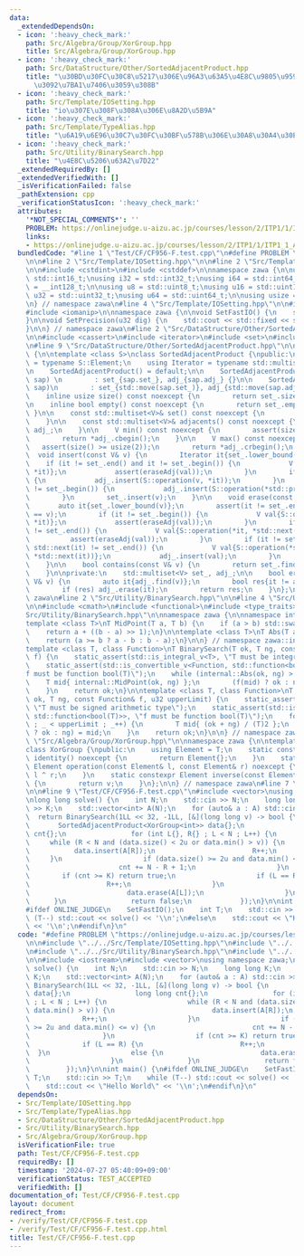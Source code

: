 ```yaml
---
data:
  _extendedDependsOn:
  - icon: ':heavy_check_mark:'
    path: Src/Algebra/Group/XorGroup.hpp
    title: Src/Algebra/Group/XorGroup.hpp
  - icon: ':heavy_check_mark:'
    path: Src/DataStructure/Other/SortedAdjacentProduct.hpp
    title: "\u30BD\u30FC\u30C8\u5217\u306E\u96A3\u63A5\u4E8C\u9805\u9593\u306E\u7A4D\
      \u3092\u7BA1\u7406\u3059\u308B"
  - icon: ':heavy_check_mark:'
    path: Src/Template/IOSetting.hpp
    title: "io\u307E\u308F\u308A\u306E\u8A2D\u5B9A"
  - icon: ':heavy_check_mark:'
    path: Src/Template/TypeAlias.hpp
    title: "\u6A19\u6E96\u30C7\u30FC\u30BF\u578B\u306E\u30A8\u30A4\u30EA\u30A2\u30B9"
  - icon: ':heavy_check_mark:'
    path: Src/Utility/BinarySearch.hpp
    title: "\u4E8C\u5206\u63A2\u7D22"
  _extendedRequiredBy: []
  _extendedVerifiedWith: []
  _isVerificationFailed: false
  _pathExtension: cpp
  _verificationStatusIcon: ':heavy_check_mark:'
  attributes:
    '*NOT_SPECIAL_COMMENTS*': ''
    PROBLEM: https://onlinejudge.u-aizu.ac.jp/courses/lesson/2/ITP1/1/ITP1_1_A
    links:
    - https://onlinejudge.u-aizu.ac.jp/courses/lesson/2/ITP1/1/ITP1_1_A
  bundledCode: "#line 1 \"Test/CF/CF956-F.test.cpp\"\n#define PROBLEM \"https://onlinejudge.u-aizu.ac.jp/courses/lesson/2/ITP1/1/ITP1_1_A\"\
    \n\n#line 2 \"Src/Template/IOSetting.hpp\"\n\n#line 2 \"Src/Template/TypeAlias.hpp\"\
    \n\n#include <cstdint>\n#include <cstddef>\n\nnamespace zawa {\n\nusing i16 =\
    \ std::int16_t;\nusing i32 = std::int32_t;\nusing i64 = std::int64_t;\nusing i128\
    \ = __int128_t;\n\nusing u8 = std::uint8_t;\nusing u16 = std::uint16_t;\nusing\
    \ u32 = std::uint32_t;\nusing u64 = std::uint64_t;\n\nusing usize = std::size_t;\n\
    \n} // namespace zawa\n#line 4 \"Src/Template/IOSetting.hpp\"\n\n#include <iostream>\n\
    #include <iomanip>\n\nnamespace zawa {\n\nvoid SetFastIO() {\n    std::cin.tie(nullptr)->sync_with_stdio(false);\n\
    }\n\nvoid SetPrecision(u32 dig) {\n    std::cout << std::fixed << std::setprecision(dig);\n\
    }\n\n} // namespace zawa\n#line 2 \"Src/DataStructure/Other/SortedAdjacentProduct.hpp\"\
    \n\n#include <cassert>\n#include <iterator>\n#include <set>\n#include <utility>\n\
    \n#line 9 \"Src/DataStructure/Other/SortedAdjacentProduct.hpp\"\n\nnamespace zawa\
    \ {\n\ntemplate <class S>\nclass SortedAdjacentProduct {\npublic:\n    using V\
    \ = typename S::Element;\n    using Iterator = typename std::multiset<V>::const_iterator;\n\
    \n    SortedAdjacentProduct() = default;\n\n    SortedAdjacentProduct(const SortedAdjacentProduct<S>&\
    \ sap) \n        : set_{sap.set_}, adj_{sap.adj_} {}\n\n    SortedAdjacentProduct(SortedAdjacentProduct<S>&&\
    \ sap)\n        : set_{std::move(sap.set_)}, adj_{std::move(sap.adj_)} {}\n\n\
    \    inline usize size() const noexcept {\n        return set_.size();\n    }\n\
    \n    inline bool empty() const noexcept {\n        return set_.empty();\n   \
    \ }\n\n    const std::multiset<V>& set() const noexcept {\n        return set_;\n\
    \    }\n\n    const std::multiset<V>& adjacents() const noexcept {\n        return\
    \ adj_;\n    }\n\n    V min() const noexcept {\n        assert(size() >= usize{2});\n\
    \        return *adj_.cbegin();\n    }\n\n    V max() const noexcept {\n     \
    \   assert(size() >= usize(2));\n        return *adj_.crbegin();\n    }\n\n  \
    \  void insert(const V& v) {\n        Iterator it{set_.lower_bound(v)};\n    \
    \    if (it != set_.end() and it != set_.begin()) {\n            V val{S::operation(*std::prev(it),\
    \ *it)};\n            assert(eraseAdj(val));\n        }\n        if (it != set_.end())\
    \ {\n            adj_.insert(S::operation(v, *it));\n        }\n        if (it\
    \ != set_.begin()) {\n            adj_.insert(S::operation(*std::prev(it), v));\n\
    \        }\n        set_.insert(v);\n    }\n\n    void erase(const V& v) {\n \
    \       auto it{set_.lower_bound(v)};\n        assert(it != set_.end() and *it\
    \ == v);\n        if (it != set_.begin()) {\n            V val{S::operation(*std::prev(it),\
    \ *it)};\n            assert(eraseAdj(val));\n        }\n        if (std::next(it)\
    \ != set_.end()) {\n            V val{S::operation(*it, *std::next(it))};\n  \
    \          assert(eraseAdj(val));\n        }\n        if (it != set_.begin() and\
    \ std::next(it) != set_.end()) {\n            V val{S::operation(*std::prev(it),\
    \ *std::next(it))};\n            adj_.insert(val);\n        }\n        set_.erase(it);\n\
    \    }\n\n    bool contains(const V& v) {\n        return set_.find(v) != set_.end();\n\
    \    }\n\nprivate:\n    std::multiset<V> set_, adj_;\n\n    bool eraseAdj(const\
    \ V& v) {\n        auto it{adj_.find(v)};\n        bool res{it != adj_.end()};\n\
    \        if (res) adj_.erase(it);\n        return res;\n    }\n};\n\n} // namespace\
    \ zawa\n#line 2 \"Src/Utility/BinarySearch.hpp\"\n\n#line 4 \"Src/Utility/BinarySearch.hpp\"\
    \n\n#include <cmath>\n#include <functional>\n#include <type_traits>\n#line 9 \"\
    Src/Utility/BinarySearch.hpp\"\n\nnamespace zawa {\n\nnamespace internal {\n\n\
    template <class T>\nT MidPoint(T a, T b) {\n    if (a > b) std::swap(a, b);\n\
    \    return a + ((b - a) >> 1);\n}\n\ntemplate <class T>\nT Abs(T a, T b) {\n\
    \    return (a >= b ? a - b : b - a);\n}\n\n} // namespace zawa::internal\n\n\
    template <class T, class Function>\nT BinarySearch(T ok, T ng, const Function&\
    \ f) {\n    static_assert(std::is_integral_v<T>, \"T must be integral type\");\n\
    \    static_assert(std::is_convertible_v<Function, std::function<bool(T)>>, \"\
    f must be function bool(T)\");\n    while (internal::Abs(ok, ng) > 1) {\n    \
    \    T mid{ internal::MidPoint(ok, ng) };\n        (f(mid) ? ok : ng) = mid;\n\
    \    }\n    return ok;\n}\n\ntemplate <class T, class Function>\nT BinarySearch(T\
    \ ok, T ng, const Function& f, u32 upperLimit) {\n    static_assert(std::is_signed_v<T>,\
    \ \"T must be signed arithmetic type\");\n    static_assert(std::is_convertible_v<Function,\
    \ std::function<bool(T)>>, \"f must be function bool(T)\");\n    for (u32 _{}\
    \ ; _ < upperLimit ; _++) {\n        T mid{ (ok + ng) / (T)2 };\n        (f(mid)\
    \ ? ok : ng) = mid;\n    }\n    return ok;\n}\n\n} // namespace zawa\n#line 2\
    \ \"Src/Algebra/Group/XorGroup.hpp\"\n\nnamespace zawa {\n\ntemplate <class T>\n\
    class XorGroup {\npublic:\n    using Element = T;\n    static constexpr Element\
    \ identity() noexcept {\n        return Element{};\n    }\n    static constexpr\
    \ Element operation(const Element& l, const Element& r) noexcept {\n        return\
    \ l ^ r;\n    }\n    static constexpr Element inverse(const Element& v) noexcept\
    \ {\n        return v;\n    }\n};\n\n} // namespace zawa\n#line 7 \"Test/CF/CF956-F.test.cpp\"\
    \n\n#line 9 \"Test/CF/CF956-F.test.cpp\"\n#include <vector>\nusing namespace zawa;\n\
    \nlong long solve() {\n    int N;\n    std::cin >> N;\n    long long K;\n    std::cin\
    \ >> K;\n    std::vector<int> A(N);\n    for (auto& a : A) std::cin >> a;\n  \
    \  return BinarySearch(1LL << 32, -1LL, [&](long long v) -> bool {\n         \
    \       SortedAdjacentProduct<XorGroup<int>> data{};\n                long long\
    \ cnt{};\n                for (int L{}, R{} ; L < N ; L++) {\n               \
    \     while (R < N and (data.size() < 2u or data.min() > v)) {\n             \
    \           data.insert(A[R]);\n                        R++;\n               \
    \     }\n                    if (data.size() >= 2u and data.min() <= v) {\n  \
    \                      cnt += N - R + 1;\n                    }\n            \
    \        if (cnt >= K) return true;\n                    if (L == R) {\n     \
    \                   R++;\n                    }\n                    else {\n\
    \                        data.erase(A[L]);\n                    }\n          \
    \      }\n                return false;\n            });\n}\n\nint main() {\n\
    #ifdef ONLINE_JUDGE\n    SetFastIO();\n    int T;\n    std::cin >> T;\n    while\
    \ (T--) std::cout << solve() << '\\n';\n#else\n    std::cout << \"Hello World\"\
    \ << '\\n';\n#endif\n}\n"
  code: "#define PROBLEM \"https://onlinejudge.u-aizu.ac.jp/courses/lesson/2/ITP1/1/ITP1_1_A\"\
    \n\n#include \"../../Src/Template/IOSetting.hpp\"\n#include \"../../Src/DataStructure/Other/SortedAdjacentProduct.hpp\"\
    \n#include \"../../Src/Utility/BinarySearch.hpp\"\n#include \"../../Src/Algebra/Group/XorGroup.hpp\"\
    \n\n#include <iostream>\n#include <vector>\nusing namespace zawa;\n\nlong long\
    \ solve() {\n    int N;\n    std::cin >> N;\n    long long K;\n    std::cin >>\
    \ K;\n    std::vector<int> A(N);\n    for (auto& a : A) std::cin >> a;\n    return\
    \ BinarySearch(1LL << 32, -1LL, [&](long long v) -> bool {\n                SortedAdjacentProduct<XorGroup<int>>\
    \ data{};\n                long long cnt{};\n                for (int L{}, R{}\
    \ ; L < N ; L++) {\n                    while (R < N and (data.size() < 2u or\
    \ data.min() > v)) {\n                        data.insert(A[R]);\n           \
    \             R++;\n                    }\n                    if (data.size()\
    \ >= 2u and data.min() <= v) {\n                        cnt += N - R + 1;\n  \
    \                  }\n                    if (cnt >= K) return true;\n       \
    \             if (L == R) {\n                        R++;\n                  \
    \  }\n                    else {\n                        data.erase(A[L]);\n\
    \                    }\n                }\n                return false;\n   \
    \         });\n}\n\nint main() {\n#ifdef ONLINE_JUDGE\n    SetFastIO();\n    int\
    \ T;\n    std::cin >> T;\n    while (T--) std::cout << solve() << '\\n';\n#else\n\
    \    std::cout << \"Hello World\" << '\\n';\n#endif\n}\n"
  dependsOn:
  - Src/Template/IOSetting.hpp
  - Src/Template/TypeAlias.hpp
  - Src/DataStructure/Other/SortedAdjacentProduct.hpp
  - Src/Utility/BinarySearch.hpp
  - Src/Algebra/Group/XorGroup.hpp
  isVerificationFile: true
  path: Test/CF/CF956-F.test.cpp
  requiredBy: []
  timestamp: '2024-07-27 05:40:09+09:00'
  verificationStatus: TEST_ACCEPTED
  verifiedWith: []
documentation_of: Test/CF/CF956-F.test.cpp
layout: document
redirect_from:
- /verify/Test/CF/CF956-F.test.cpp
- /verify/Test/CF/CF956-F.test.cpp.html
title: Test/CF/CF956-F.test.cpp
---
```

